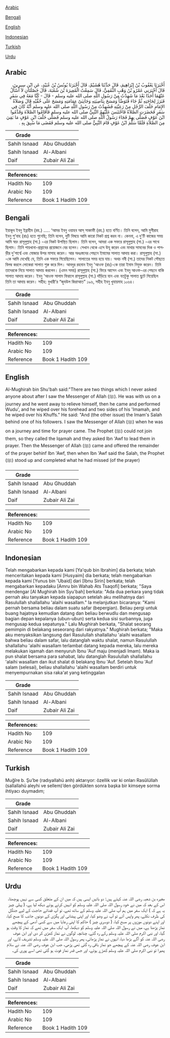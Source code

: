 [Arabic](#arabic)

[Bengali](#bengali)

[English](#english)

[Indonesian](#indonesian)

[Turkish](#turkish)

[Urdu](#urdu)

## Arabic


<div dir="rtl" lang="ar" style={{fontSize:'larger',backgroundColor:'#f8f9fa',padding:20}}>
أَخْبَرَنَا يَعْقُوبُ بْنُ إِبْرَاهِيمَ، قَالَ حَدَّثَنَا هُشَيْمٌ، قَالَ أَخْبَرَنَا يُونُسُ بْنُ عُبَيْدٍ، عَنِ ابْنِ سِيرِينَ، قَالَ أَخْبَرَنِي عَمْرُو بْنُ وَهْبٍ الثَّقَفِيُّ، قَالَ سَمِعْتُ الْمُغِيرَةَ بْنَ شُعْبَةَ، قَالَ خَصْلَتَانِ لاَ أَسْأَلُ عَنْهُمَا أَحَدًا بَعْدَ مَا شَهِدْتُ مِنْ رَسُولِ اللَّهِ صلى الله عليه وسلم - قَالَ - كُنَّا مَعَهُ فِي سَفَرٍ فَبَرَزَ لِحَاجَتِهِ ثُمَّ جَاءَ فَتَوَضَّأَ وَمَسَحَ بِنَاصِيَتِهِ وَجَانِبَىْ عِمَامَتِهِ وَمَسَحَ عَلَى خُفَّيْهِ قَالَ وَصَلاَةُ الإِمَامِ خَلْفَ الرَّجُلِ مِنْ رَعِيَّتِهِ فَشَهِدْتُ مِنْ رَسُولِ اللَّهِ صلى الله عليه وسلم أَنَّهُ كَانَ فِي سَفَرٍ فَحَضَرَتِ الصَّلاَةُ فَاحْتَبَسَ عَلَيْهِمُ النَّبِيُّ صلى الله عليه وسلم فَأَقَامُوا الصَّلاَةَ وَقَدَّمُوا ابْنَ عَوْفٍ فَصَلَّى بِهِمْ فَجَاءَ رَسُولُ اللَّهِ صلى الله عليه وسلم فَصَلَّى خَلْفَ ابْنِ عَوْفٍ مَا بَقِيَ مِنَ الصَّلاَةِ فَلَمَّا سَلَّمَ ابْنُ عَوْفٍ قَامَ النَّبِيُّ صلى الله عليه وسلم فَقَضَى مَا سُبِقَ بِهِ ‏.‏
</div>
<div style={{backgroundColor:'#f8f9fa',padding:20, marginBottom: 10}}><table> <thead> <tr> <th>Grade</th> <th></th> </tr> </thead> <tbody> <tr><td>Sahih Isnaad</td><td>Abu Ghuddah</td></tr><tr><td>Sahih Isnaad</td><td>Al-Albani</td></tr><tr><td>Daif</td><td>Zubair Ali Zai</td></tr></tbody></table><table> <thead> <tr> <th>References:</th> <th></th> </tr> </thead> <tbody><tr><td>Hadith No</td><td>109</td></tr><tr><td>Arabic No</td><td>109</td></tr><tr><td>Reference</td><td>Book 1 Hadith 109</td></tr></tbody></table></div>

## Bengali


<div dir="ltr" lang="bn" style={{fontSize:'larger',backgroundColor:'#f8f9fa',padding:20}}>
ইয়াকূব ইবনু ইব্রাহীম (রহ.) ..... ‘আমর ইবনু ওয়াহব আস্ সাকাফী (রহ.) হতে বর্ণিত। তিনি বলেন, আমি মুগীরাহ ইবনু শু’বাহ (রাঃ) হতে শুনেছি; তিনি বলেন, দুটি বিষয়ে আমি কারো নিকট প্রশ্ন করব না। কেননা, এ দু'টি কাজের সময় আমি স্বয়ং রাসূলুল্লাহ (সা.) -এর নিকট উপস্থিত ছিলাম। তিনি বলেন, আমরা এক সফরে রাসূলুল্লাহ (সা.) -এর সাথে ছিলাম। তিনি পায়খানা-প্রস্রাবের প্রয়োজনে বের হলেন। সেখান থেকে এসে উযূ করেন এবং মাথার সামনের দিক ও পাগড়ীর দু'পার্শ্বে এবং মোজার উপর মাসাহ করেন। আর অধঃস্তনের পেছনে ইমামের সালাত আদায় করা। রাসূলুল্লাহ (সা.) -কে আমি দেখেছি যে, তিনি এক সফরে গিয়েছিলেন। সালাতের সময় হয়ে যায়। অথচ নবী (সা.) তাদের নিকট পৌছতে বিলম্ব করলে লোকেরা সালাত শুরু করে দিল। আবদুর রহমান ইবনু 'আওফ (রাঃ)-কে তারা ইমাম নিযুক্ত করেন। তিনি তাদেরকে নিয়ে সালাত আদায় করলেন। (এমন সময়) রাসূলুল্লাহ (সা.) ফিরে আসেন এবং ইবনু আওফ-এর পেছনে বাকি সালাত আদায় করেন। ইবনু 'আওফ সালাম ফিরালে রাসূলুল্লাহ (সা.) দাঁড়িয়ে যান এবং যতটুকু সালাত ছুটে গিয়েছিল তিনি তা আদায় করেন। সহীহ: বুখারী’র “জুযউল কিরাআত” ১৯৬, সহীহ ইবনু খুযায়মাহ ১০৬৪।
</div>
<div style={{backgroundColor:'#f8f9fa',padding:20, marginBottom: 10}}><table> <thead> <tr> <th>Grade</th> <th></th> </tr> </thead> <tbody> <tr><td>Sahih Isnaad</td><td>Abu Ghuddah</td></tr><tr><td>Sahih Isnaad</td><td>Al-Albani</td></tr><tr><td>Daif</td><td>Zubair Ali Zai</td></tr></tbody></table><table> <thead> <tr> <th>References:</th> <th></th> </tr> </thead> <tbody><tr><td>Hadith No</td><td>109</td></tr><tr><td>Arabic No</td><td>109</td></tr><tr><td>Reference</td><td>Book 1 Hadith 109</td></tr></tbody></table></div>

## English


<div dir="ltr" lang="en" style={{fontSize:'larger',backgroundColor:'#f8f9fa',padding:20}}>
Al-Mughirah bin Shu'bah said:"There are two things which I never asked anyone about after I saw the Messenger of Allah (ﷺ). He was with us on a journey and he went away to relieve himself, then he came and performed Wudu', and he wiped over his forehead and two sides of his 'Imamah, and he wiped over his Khuffs." He said: "And (the other issue) the Imam's Salah behind one of his followers. I saw the Messenger of Allah (ﷺ) when he was on a journey and time for prayer came. The Prophet (ﷺ) could not join them, so they called the Iqamah and they asked Ibn 'Awf to lead them in prayer. Then the Messenger of Allah (ﷺ) came and offered the remainder of the prayer behinf Ibn 'Awf, then when Ibn 'Awf said the Salah, the Prophet (ﷺ) stood up and completed what he had missed (of the prayer)
</div>
<div style={{backgroundColor:'#f8f9fa',padding:20, marginBottom: 10}}><table> <thead> <tr> <th>Grade</th> <th></th> </tr> </thead> <tbody> <tr><td>Sahih Isnaad</td><td>Abu Ghuddah</td></tr><tr><td>Sahih Isnaad</td><td>Al-Albani</td></tr><tr><td>Daif</td><td>Zubair Ali Zai</td></tr></tbody></table><table> <thead> <tr> <th>References:</th> <th></th> </tr> </thead> <tbody><tr><td>Hadith No</td><td>109</td></tr><tr><td>Arabic No</td><td>109</td></tr><tr><td>Reference</td><td>Book 1 Hadith 109</td></tr></tbody></table></div>

## Indonesian


<div dir="ltr" lang="id" style={{fontSize:'larger',backgroundColor:'#f8f9fa',padding:20}}>
Telah mengabarkan kepada kami [Ya'qub bin Ibrahim] dia berkata; telah menceritakan kepada kami [Husyaim] dia berkata; telah mengabarkan kepada kami [Yunus bin 'Ubaid] dari [Ibnu Sirin] berkata; telah mengabarkan kepadaku [Amru bin Wahab Ats Tsaqofi] berkata; "Saya mendengar [Al Mughirah bin Syu'bah] berkata: "Ada dua perkara yang tidak pernah aku tanyakan kepada siapapun setelah aku melihatnya dari Rasulullah shallallahu 'alaihi wasallam." Ia melanjutkan bicaranya: "Kami pernah bersama beliau dalam suatu safar (bepergian). Beliau pergi untuk buang hajatnya kemudian datang dan beliau berwudlu dan mengusap bagian depan kepalanya (ubun-ubun) serta kedua sisi surbannya, juga mengusap kedua sepatunya." Lalu Mughirah berkata, "Shalat seorang pemimpin di belakang seseorang dari rakyatnya." Mughirah berkata; "Maka aku menyaksikan langsung dari Rasulullah shallallahu 'alaihi wasallam bahwa beliau dalam safar, lalu datanglah waktu shalat, namun Rasulullah shallallahu 'alaihi wasallam terlambat datang kepada mereka, lalu mereka melakukan iqamah dan menyuruh Ibnu 'Auf maju (menjadi Imam). Maka ia pun shalat bersama para sahabat, lalu datanglah Rasulullah shallallahu 'alaihi wasallam dan ikut shalat di belakang Ibnu 'Auf. Setelah Ibnu 'Auf salam (selesai), beliau shallallahu 'alaihi wasallam berdiri untuk menyempurnakan sisa raka'at yang ketinggalan
</div>
<div style={{backgroundColor:'#f8f9fa',padding:20, marginBottom: 10}}><table> <thead> <tr> <th>Grade</th> <th></th> </tr> </thead> <tbody> <tr><td>Sahih Isnaad</td><td>Abu Ghuddah</td></tr><tr><td>Sahih Isnaad</td><td>Al-Albani</td></tr><tr><td>Daif</td><td>Zubair Ali Zai</td></tr></tbody></table><table> <thead> <tr> <th>References:</th> <th></th> </tr> </thead> <tbody><tr><td>Hadith No</td><td>109</td></tr><tr><td>Arabic No</td><td>109</td></tr><tr><td>Reference</td><td>Book 1 Hadith 109</td></tr></tbody></table></div>

## Turkish


<div dir="ltr" lang="tr" style={{fontSize:'larger',backgroundColor:'#f8f9fa',padding:20}}>
Muğîre b. Şu’be (radıyallahü anh) aktarıyor: özellik var ki onları Rasûlüllah (sallallahü aleyhi ve sellem)’den gördükten sonra başka bir kimseye sorma ihtiyacı duymadım;
</div>
<div style={{backgroundColor:'#f8f9fa',padding:20, marginBottom: 10}}><table> <thead> <tr> <th>Grade</th> <th></th> </tr> </thead> <tbody> <tr><td>Sahih Isnaad</td><td>Abu Ghuddah</td></tr><tr><td>Sahih Isnaad</td><td>Al-Albani</td></tr><tr><td>Daif</td><td>Zubair Ali Zai</td></tr></tbody></table><table> <thead> <tr> <th>References:</th> <th></th> </tr> </thead> <tbody><tr><td>Hadith No</td><td>109</td></tr><tr><td>Arabic No</td><td>109</td></tr><tr><td>Reference</td><td>Book 1 Hadith 109</td></tr></tbody></table></div>

## Urdu


<div dir="rtl" lang="ur" style={{fontSize:'larger',backgroundColor:'#f8f9fa',padding:20}}>
مغیرہ بن شعبہ رضی اللہ عنہ کہتے ہیں: دو باتیں ایسی ہیں کہ میں ان کے متعلق کسی سے نہیں پوچھتا، اس کے بعد کہ میں نے خود رسول اللہ صلی اللہ علیہ وسلم کو انہیں کرتے ہوئے دیکھ لیا ہے، ( پہلی چیز یہ ہے کہ ) ایک سفر میں ہم آپ صلی اللہ علیہ وسلم کے ساتھ تھے، تو آپ قضائے حاجت کے لیے جنگل کی طرف نکلے، پھر واپس آئے تو آپ نے وضو کیا، اور اپنی پیشانی اور پگڑی کے دونوں جانب کا مسح کیا، اور اپنے دونوں موزوں پر مسح کیا، ( دوسری چیز ) حاکم کا اپنی رعایا میں سے کسی آدمی کے پیچھے نماز پڑھنا ہے، میں نے رسول اللہ صلی اللہ علیہ وسلم کو دیکھا، آپ ایک سفر میں تھے کہ نماز کا وقت ہو گیا، اور نبی اکرم صلی اللہ علیہ وسلم رکے رہ گئے، چنانچہ لوگوں نے نماز کھڑی کر دی اور ابن عوف رضی اللہ عنہ کو آگے بڑھا دیا، انہوں نے نماز پڑھائی، پھر رسول اللہ صلی اللہ علیہ وسلم تشریف لائے، اور ابن عوف رضی اللہ عنہ کے پیچھے جو نماز باقی رہ گئی تھی پڑھی، جب ابن عوف رضی اللہ عنہ نے سلام پھیرا تو نبی اکرم صلی اللہ علیہ وسلم کھڑے ہوئے، اور جس قدر نماز فوت ہو گئی تھی اسے پوری کی۔
</div>
<div style={{backgroundColor:'#f8f9fa',padding:20, marginBottom: 10}}><table> <thead> <tr> <th>Grade</th> <th></th> </tr> </thead> <tbody> <tr><td>Sahih Isnaad</td><td>Abu Ghuddah</td></tr><tr><td>Sahih Isnaad</td><td>Al-Albani</td></tr><tr><td>Daif</td><td>Zubair Ali Zai</td></tr></tbody></table><table> <thead> <tr> <th>References:</th> <th></th> </tr> </thead> <tbody><tr><td>Hadith No</td><td>109</td></tr><tr><td>Arabic No</td><td>109</td></tr><tr><td>Reference</td><td>Book 1 Hadith 109</td></tr></tbody></table></div>